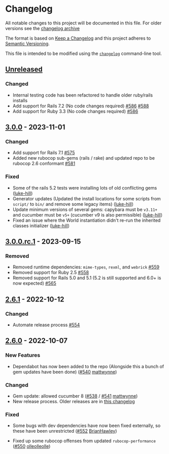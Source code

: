 # Changelog

All notable changes to this project will be documented in this file. For older versions see the [changelog archive](./CHANGELOG.old.md)

The format is based on [Keep a Changelog](https://keepachangelog.com/en/1.0.0/)
and this project adheres to [Semantic Versioning](https://semver.org/spec/v2.0.0.html).

This file is intended to be modified using the [`changelog`](https://github.com/cucumber/changelog) command-line tool.

## [Unreleased]
### Changed
- Internal testing code has been refactored to handle older ruby/rails installs
- Add support for Rails 7.2 (No code changes required) [#586](https://github.com/cucumber/cucumber-rails/pull/586) [#588](https://github.com/cucumber/cucumber-rails/pull/588)
- Add support for Ruby 3.3 (No code changes required) [#586](https://github.com/cucumber/cucumber-rails/pull/586)

## [3.0.0] - 2023-11-01
### Changed
- Add support for Rails 7.1 [#575](https://github.com/cucumber/cucumber-rails/pull/575)
- Added new rubocop sub-gems (rails / rake) and updated repo to be rubocop 2.6 conformant [#581](https://github.com/cucumber/cucumber-rails/pull/581)

### Fixed
- Some of the rails 5.2 tests were installing lots of old conflicting gems ([luke-hill])
- Generator updates (Updated the install locations for some scripts from `script/` to `bin/` and remove some legacy items)
  ([luke-hill])
- Update minimum versions of several gems: capybara must be `v3.11+` and cucumber must be `v5+` (cucumber v9 is also permissible)
  ([luke-hill])
- Fixed an issue where the World instantiation didn't re-run the inherited classes initializer ([luke-hill])

## [3.0.0.rc.1] - 2023-09-15
### Removed
- Removed runtime dependencies: `mime-types`, `rexml`, and `webrick` [#559](https://github.com/cucumber/cucumber-rails/pull/559)
- Removed support for Ruby 2.5 [#558](https://github.com/cucumber/cucumber-rails/pull/558)
- Removed support for Rails 5.0 and 5.1 (5.2 is still supported and 6.0+ is now expected) [#565](https://github.com/cucumber/cucumber-rails/pull/565)

## [2.6.1] - 2022-10-12
### Changed
- Automate release process [#554](https://github.com/cucumber/cucumber-rails/pull/554)

## [2.6.0] - 2022-10-07
### New Features
- Dependabot has now been added to the repo (Alongside this a bunch of gem updates have been done)
  ([#540](https://github.com/cucumber/cucumber-rails/pull/540) [mattwynne])

### Changed
- Gem update: allowed cucumber 8 ([#538](https://github.com/cucumber/cucumber-rails/pull/538) / [#541](https://github.com/cucumber/cucumber-rails/pull/541) [mattwynne])
- New release process. Older releases are in [this changelog](./CHANGELOG.old.md)

### Fixed
- Some bugs with dev dependencies have now been fixed externally, so these have been unrestricted
  ([#552](https://github.com/cucumber/cucumber-rails/pull/552) [BrianHawley])

- Fixed up some rubocop offenses from updated `rubocop-performance`
  ([#550](https://github.com/cucumber/cucumber-rails/pull/550) [olleolleolle])

[Unreleased]: https://github.com/cucumber/cucumber-rails/compare/v3.0.0...HEAD
[3.0.0]: https://github.com/cucumber/cucumber-rails/compare/v3.0.0.rc.1...v3.0.0
[3.0.0.rc.1]: https://github.com/cucumber/cucumber-rails/compare/v2.6.1...v3.0.0.rc.1
[2.6.1]: https://github.com/cucumber/cucumber-rails/compare/v2.6.0...v2.6.1
[2.6.0]: https://github.com/cucumber/cucumber-rails/compare/v2.5.1...v2.6.0

[olleolleolle]: https://github.com/olleolleolle
[BrianHawley]: https://github.com/BrianHawley
[mattwynne]: https://github.com/mattwynne
[orien]: https://github.com/orien
[luke-hill]: https://github.com/luke-hill
